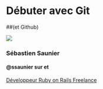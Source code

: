 # Débuter avec Git
##(et Github)


![](http://sebastien.saunier.me/images/sebastien_saunier.jpg)

### Sébastien Saunier

<h4>
  @ssaunier sur
  <a href="https://twitter.com/intent/follow?screen_name=ssaunier">
    <i class="icomoon-twitter"></i>
  </a>
  et
  <a href="http://github.com/ssaunier">
    <i class="icomoon-github"></i>
  </a>
</h4>

<a href="http://sebastien.saunier.me/fr">
  Développeur Ruby on Rails Freelance
</a>